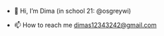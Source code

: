 - 👋 Hi, I’m Dima (in school 21: @osgreywi)
<!-- - 👀 I’m interested in ... -->
<!-- - 🌱 I’m currently learning ... -->
<!-- - 💞️ I’m looking to collaborate on ... -->
- 📫 How to reach me dimas12343242@gmail.com

<!---
dimas4ik111/dimas4ik111 is a ✨ special ✨ repository because its `README.md` (this file) appears on your GitHub profile.
You can click the Preview link to take a look at your changes.
--->
